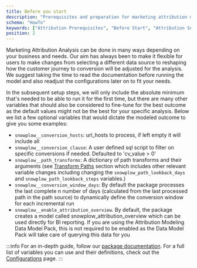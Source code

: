 ```yaml
---
title: Before you start
description: "Prerequisites and preparation for marketing attribution modeling with Snowplow behavioral data."
schema: "HowTo"
keywords: ["Attribution Prerequisites", "Before Start", "Attribution Setup", "Prerequisites", "Getting Ready", "Attribution Prep"]
position: 2
---
```


Marketing Attribution Analysis can be done in many ways depending on your business and needs. Our aim has always been to make it flexible for users to make changes from selecting a different data source to reshaping how the customer journey to conversion will be adjusted for the analysis. We suggest taking the time to read the documentation before running the model and also readjust the configurations later on to fit your needs.

In the subsequent setup steps, we will only include the absolute minimum that's needed to be able to run it for the first time, but there are many other variables that should also be considered to fine-tune for the best outcome as the default values might not be the best for your specific analysis. Below we list a few optional variables that would dictate the modeled outcome to give you some examples:


- `snowplow__conversion_hosts`: url_hosts to process, if left empty it will include all
- `snowplow__conversion_clause`: A user defined sql script to filter on specific conversions if needed. Defaulted to 'cv_value > 0'
- `snowplow__path_transforms`: A dictionary of path transforms and their arguments (see [Transform Paths](/docs/modeling-your-data/modeling-your-data-with-dbt/dbt-models/dbt-attribution-data-model/#transform-paths) section which includes other relevant variable changes including changing the `snowplow_path_lookback_days` and `snowplow_path_lookback_steps` variables.)
- `snowplow__conversion_window_days`: By default the package processes the last complete n number of days (calculated from the last processed path in the path source) to dynamically define the conversion window for each incremental run
- `snowplow__enable_attribution_overview`. By default, the package creates a model called snowplow_attribution_overview which can be used directly for BI reporting. If you are using the Attribution Modeling Data Model Pack, this is not required to be enabled as the Data Model Pack will take care of querying this data for you

:::info
For an in-depth guide, follow our [package documentation](/docs/modeling-your-data/modeling-your-data-with-dbt/dbt-models/dbt-attribution-data-model/). For a full list of variables you can use and their definitions, check out the [Configurations](/docs/modeling-your-data/modeling-your-data-with-dbt/dbt-configuration/attribution) page.
:::

